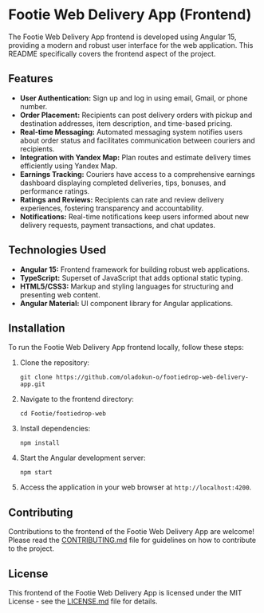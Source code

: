# Footie Web Delivery App (Frontend)

The Footie Web Delivery App frontend is developed using Angular 15, providing a modern and robust user interface for the web application. This README specifically covers the frontend aspect of the project.

## Features

- **User Authentication:** Sign up and log in using email, Gmail, or phone number.
- **Order Placement:** Recipients can post delivery orders with pickup and destination addresses, item description, and time-based pricing.
- **Real-time Messaging:** Automated messaging system notifies users about order status and facilitates communication between couriers and recipients.
- **Integration with Yandex Map:** Plan routes and estimate delivery times efficiently using Yandex Map.
- **Earnings Tracking:** Couriers have access to a comprehensive earnings dashboard displaying completed deliveries, tips, bonuses, and performance ratings.
- **Ratings and Reviews:** Recipients can rate and review delivery experiences, fostering transparency and accountability.
- **Notifications:** Real-time notifications keep users informed about new delivery requests, payment transactions, and chat updates.

## Technologies Used

- **Angular 15:** Frontend framework for building robust web applications.
- **TypeScript:** Superset of JavaScript that adds optional static typing.
- **HTML5/CSS3:** Markup and styling languages for structuring and presenting web content.
- **Angular Material:** UI component library for Angular applications.

## Installation

To run the Footie Web Delivery App frontend locally, follow these steps:

1. Clone the repository:

    ```
    git clone https://github.com/oladokun-o/footiedrop-web-delivery-app.git
    ```

2. Navigate to the frontend directory:

    ```
    cd Footie/footiedrop-web
    ```

3. Install dependencies:

    ```
    npm install
    ```

4. Start the Angular development server:

    ```
    npm start
    ```

5. Access the application in your web browser at `http://localhost:4200`.

## Contributing

Contributions to the frontend of the Footie Web Delivery App are welcome! Please read the [CONTRIBUTING.md](CONTRIBUTING.md) file for guidelines on how to contribute to the project.

## License

This frontend of the Footie Web Delivery App is licensed under the MIT License - see the [LICENSE.md](LICENSE.md) file for details.
